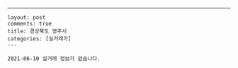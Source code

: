 ---
    layout: post
    comments: true
    title: 경상북도 영주시
    categories: [실거래가]
    ---

    2021-06-10 실거래 정보가 없습니다.

    